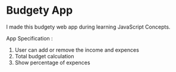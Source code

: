 # Budgety App
I made this budgety web app during learning JavaScript Concepts.

App Specification :

1. User can add or remove the income and expences
2. Total budget calculation 
3. Show percentage of expences 

